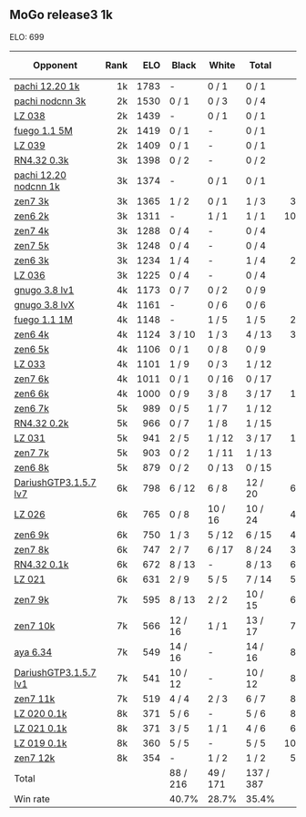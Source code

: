 ## MoGo release3 1k ##

ELO: 699

Opponent | Rank | ELO | Black | White | Total | Win rate
---------|-----:|----:|-------|-------|-------|-------:
[pachi 12.20 1k](pachi%2012.20%201k.md) | 1k | 1783 | - | 0 / 1 | 0 / 1 | 0.0%
[pachi nodcnn 3k](pachi%20nodcnn%203k.md) | 2k | 1530 | 0 / 1 | 0 / 3 | 0 / 4 | 0.0%
[LZ 038](LZ%20038.md) | 2k | 1439 | - | 0 / 1 | 0 / 1 | 0.0%
[fuego 1.1 5M](fuego%201.1%205M.md) | 2k | 1419 | 0 / 1 | - | 0 / 1 | 0.0%
[LZ 039](LZ%20039.md) | 2k | 1409 | 0 / 1 | - | 0 / 1 | 0.0%
[RN4.32 0.3k](RN4.32%200.3k.md) | 3k | 1398 | 0 / 2 | - | 0 / 2 | 0.0%
[pachi 12.20 nodcnn 1k](pachi%2012.20%20nodcnn%201k.md) | 3k | 1374 | - | 0 / 1 | 0 / 1 | 0.0%
[zen7 3k](zen7%203k.md) | 3k | 1365 | 1 / 2 | 0 / 1 | 1 / 3 | 33.3%
[zen6 2k](zen6%202k.md) | 3k | 1311 | - | 1 / 1 | 1 / 1 | 100.0%
[zen7 4k](zen7%204k.md) | 3k | 1288 | 0 / 4 | - | 0 / 4 | 0.0%
[zen7 5k](zen7%205k.md) | 3k | 1248 | 0 / 4 | - | 0 / 4 | 0.0%
[zen6 3k](zen6%203k.md) | 3k | 1234 | 1 / 4 | - | 1 / 4 | 25.0%
[LZ 036](LZ%20036.md) | 3k | 1225 | 0 / 4 | - | 0 / 4 | 0.0%
[gnugo 3.8 lv1](gnugo%203.8%20lv1.md) | 4k | 1173 | 0 / 7 | 0 / 2 | 0 / 9 | 0.0%
[gnugo 3.8 lvX](gnugo%203.8%20lvX.md) | 4k | 1161 | - | 0 / 6 | 0 / 6 | 0.0%
[fuego 1.1 1M](fuego%201.1%201M.md) | 4k | 1148 | - | 1 / 5 | 1 / 5 | 20.0%
[zen6 4k](zen6%204k.md) | 4k | 1124 | 3 / 10 | 1 / 3 | 4 / 13 | 30.8%
[zen6 5k](zen6%205k.md) | 4k | 1106 | 0 / 1 | 0 / 8 | 0 / 9 | 0.0%
[LZ 033](LZ%20033.md) | 4k | 1101 | 1 / 9 | 0 / 3 | 1 / 12 | 8.3%
[zen7 6k](zen7%206k.md) | 4k | 1011 | 0 / 1 | 0 / 16 | 0 / 17 | 0.0%
[zen6 6k](zen6%206k.md) | 4k | 1000 | 0 / 9 | 3 / 8 | 3 / 17 | 17.6%
[zen6 7k](zen6%207k.md) | 5k | 989 | 0 / 5 | 1 / 7 | 1 / 12 | 8.3%
[RN4.32 0.2k](RN4.32%200.2k.md) | 5k | 966 | 0 / 7 | 1 / 8 | 1 / 15 | 6.7%
[LZ 031](LZ%20031.md) | 5k | 941 | 2 / 5 | 1 / 12 | 3 / 17 | 17.6%
[zen7 7k](zen7%207k.md) | 5k | 903 | 0 / 2 | 1 / 11 | 1 / 13 | 7.7%
[zen6 8k](zen6%208k.md) | 5k | 879 | 0 / 2 | 0 / 13 | 0 / 15 | 0.0%
[DariushGTP3.1.5.7 lv7](DariushGTP3.1.5.7%20lv7.md) | 6k | 798 | 6 / 12 | 6 / 8 | 12 / 20 | 60.0%
[LZ 026](LZ%20026.md) | 6k | 765 | 0 / 8 | 10 / 16 | 10 / 24 | 41.7%
[zen6 9k](zen6%209k.md) | 6k | 750 | 1 / 3 | 5 / 12 | 6 / 15 | 40.0%
[zen7 8k](zen7%208k.md) | 6k | 747 | 2 / 7 | 6 / 17 | 8 / 24 | 33.3%
[RN4.32 0.1k](RN4.32%200.1k.md) | 6k | 672 | 8 / 13 | - | 8 / 13 | 61.5%
[LZ 021](LZ%20021.md) | 6k | 631 | 2 / 9 | 5 / 5 | 7 / 14 | 50.0%
[zen7 9k](zen7%209k.md) | 7k | 595 | 8 / 13 | 2 / 2 | 10 / 15 | 66.7%
[zen7 10k](zen7%2010k.md) | 7k | 566 | 12 / 16 | 1 / 1 | 13 / 17 | 76.5%
[aya 6.34](aya%206.34.md) | 7k | 549 | 14 / 16 | - | 14 / 16 | 87.5%
[DariushGTP3.1.5.7 lv1](DariushGTP3.1.5.7%20lv1.md) | 7k | 541 | 10 / 12 | - | 10 / 12 | 83.3%
[zen7 11k](zen7%2011k.md) | 7k | 519 | 4 / 4 | 2 / 3 | 6 / 7 | 85.7%
[LZ 020 0.1k](LZ%20020%200.1k.md) | 8k | 371 | 5 / 6 | - | 5 / 6 | 83.3%
[LZ 021 0.1k](LZ%20021%200.1k.md) | 8k | 371 | 3 / 5 | 1 / 1 | 4 / 6 | 66.7%
[LZ 019 0.1k](LZ%20019%200.1k.md) | 8k | 360 | 5 / 5 | - | 5 / 5 | 100.0%
[zen7 12k](zen7%2012k.md) | 8k | 354 | - | 1 / 2 | 1 / 2 | 50.0%
Total | | | 88 / 216 | 49 / 171 | 137 / 387 | 
Win rate| | | 40.7% | 28.7% | 35.4% | 

